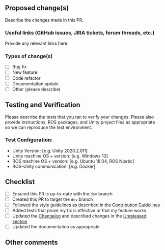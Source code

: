 ## Proposed change(s)

Describe the changes made in this PR.

### Useful links (GitHub issues, JIRA tickets, forum threads, etc.)

Provide any relevant links here.

### Types of change(s)

- [ ] Bug fix
- [ ] New feature
- [ ] Code refactor
- [ ] Documentation update
- [ ] Other (please describe)

## Testing and Verification

Please describe the tests that you ran to verify your changes. Please also provide instructions, ROS packages, and Unity project files as appropriate so we can reproduce the test environment. 

### Test Configuration:
- Unity Version: [e.g. Unity 2020.2.0f1]
- Unity machine OS + version: [e.g. Windows 10]
- ROS machine OS + version: [e.g. Ubuntu 18.04, ROS Noetic]
- ROS–Unity communication: [e.g. Docker]

## Checklist
- [ ] Ensured this PR is up-to-date with the `dev` branch
- [ ] Created this PR to target the `dev` branch
- [ ] Followed the style guidelines as described in the [Contribution Guidelines](https://github.com/Unity-Technologies/ROS-TCP-Connector/blob/main/CONTRIBUTING.md)
- [ ] Added tests that prove my fix is effective or that my feature works
- [ ] Updated the [Changelog](https://github.com/Unity-Technologies/ROS-TCP-Connector/blob/dev/com.unity.robotics.urdf-importer/CHANGELOG.md) and described changes in the [Unreleased section](https://github.com/Unity-Technologies/ROS-TCP-Connector/blob/dev/com.unity.robotics.urdf-importer/CHANGELOG.md#unreleased)
- [ ] Updated the documentation as appropriate

## Other comments